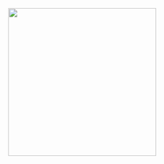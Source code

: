 
<img src="https://github.com/user-attachments/assets/9d246069-c5b4-499c-a2a5-795606c0a78a" width="300" />
